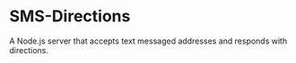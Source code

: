 # SMS-Directions
A Node.js server that accepts text messaged addresses and responds with directions.
